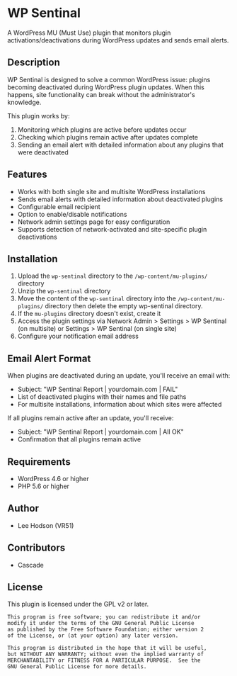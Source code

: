 # WP Sentinal

A WordPress MU (Must Use) plugin that monitors plugin activations/deactivations during WordPress updates and sends email alerts.

## Description

WP Sentinal is designed to solve a common WordPress issue: plugins becoming deactivated during WordPress plugin updates. When this happens, site functionality can break without the administrator's knowledge.

This plugin works by:
1. Monitoring which plugins are active before updates occur
2. Checking which plugins remain active after updates complete
3. Sending an email alert with detailed information about any plugins that were deactivated

## Features

- Works with both single site and multisite WordPress installations
- Sends email alerts with detailed information about deactivated plugins
- Configurable email recipient
- Option to enable/disable notifications
- Network admin settings page for easy configuration
- Supports detection of network-activated and site-specific plugin deactivations

## Installation

1. Upload the `wp-sentinal` directory to the `/wp-content/mu-plugins/` directory
2. Unzip the `wp-sentinal` directory
3. Move the content of the `wp-sentinal` directory into the `/wp-content/mu-plugins/` directory then delete the empty wp-sentinal directory.
4. If the `mu-plugins` directory doesn't exist, create it
5. Access the plugin settings via Network Admin > Settings > WP Sentinal (on multisite) or Settings > WP Sentinal (on single site)
6. Configure your notification email address

## Email Alert Format

When plugins are deactivated during an update, you'll receive an email with:

- Subject: "WP Sentinal Report | yourdomain.com | FAIL"
- List of deactivated plugins with their names and file paths
- For multisite installations, information about which sites were affected

If all plugins remain active after an update, you'll receive:
- Subject: "WP Sentinal Report | yourdomain.com | All OK"
- Confirmation that all plugins remain active

## Requirements

- WordPress 4.6 or higher
- PHP 5.6 or higher

## Author

- Lee Hodson (VR51)

## Contributors

- Cascade

## License

This plugin is licensed under the GPL v2 or later.

```
This program is free software; you can redistribute it and/or
modify it under the terms of the GNU General Public License
as published by the Free Software Foundation; either version 2
of the License, or (at your option) any later version.

This program is distributed in the hope that it will be useful,
but WITHOUT ANY WARRANTY; without even the implied warranty of
MERCHANTABILITY or FITNESS FOR A PARTICULAR PURPOSE.  See the
GNU General Public License for more details.
```
